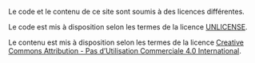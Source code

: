 Le code et le contenu de ce site sont soumis à des licences différentes.

Le code est mis à disposition selon les termes de la licence [UNLICENSE](UNLICENSE.md).

Le contenu est mis à disposition selon les termes de la licence [Creative Commons Attribution - Pas d’Utilisation Commerciale 4.0 International](https://creativecommons.org/licenses/by-nc/4.0/deed.fr).
